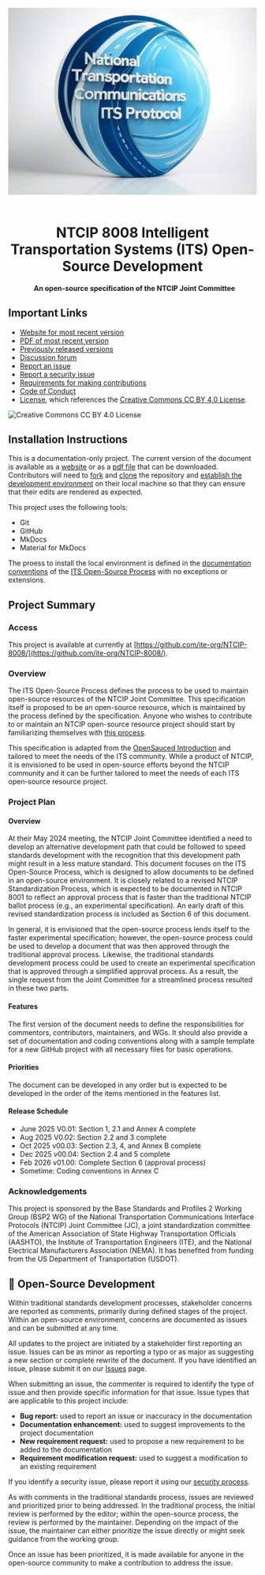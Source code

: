 <!-- markdownlint-disable MD033 -->
<div style="text-align: center;">
  <img alt="NTCIP" src="images/NTCIP.jpg">
  <h1>NTCIP 8008 Intelligent Transportation Systems (ITS) Open-Source Development</h1>
  <strong>An open-source specification of the NTCIP Joint Committee</strong>
</div>
<!-- markdownlint-enable MD033 -->

## Important Links

- [Website for most recent version](https://ite-org.github.io/ITS-open-source/)
- [PDF of most recent version](https://ite-org.github.io/ITS-open-source/)
- [Previously released versions](https://www.github.com/ite-org/ITS-open-source/releases)
- [Discussion forum](https://ite-org.github.io/ITS-open-source/discussions)
- [Report an issue](https://ite-org.github.io/ITS-open-source/issues)
- [Report a security issue](SECURITY.md)
- [Requirements for making contributions](CONTRIBUTING.md)
- [Code of Conduct](CODE_OF_CONDUCT.md)
- [License](LICENSE.md), which references the [Creative Commons CC BY 4.0 License](https://creativecommons.org/licenses/by/4.0/).

![Creative Commons CC BY 4.0 License](https://i.creativecommons.org/l/by/4.0/88x31.png)

## Installation Instructions

This is a documentation-only project. The current version of the document is
available as a [website](https://ite-org.github.io/ITS-open-source/) or as a
[pdf file](https://ite-org.github.io/ITS-open-source/pdf) that can be
downloaded. Contributors will need to
[fork](https://ite-org.github.io/ITS-open-source/contributor-responsibilities/#fork-the-repository)
and [clone](https://ite-org.github.io/ITS-open-source/contributor-responsibilities/#clone-the-repository)
the repository and
[establish the development environment](https://ite-org.github.io/ITS-open-source/contributor-responsibilities/#install-software)
on their local machine so that they can ensure that their edits are rendered as
expected.

This project uses the following tools:

- Git
- GitHub
- MkDocs
- Material for MkDocs

The proess to install the local environment is defined in the
[documentation conventions](https://ite-org.github.io/ITS-open-source/)
of the [ITS Open-Source Process](https://ite-org.github.io/ITS-open-source/)
with no exceptions or extensions.

## Project Summary

### Access

This project is available at currently at [https://github.com/ite-org/NTCIP-8008/](https://github.com/ite-org/NTCIP-8008/).

### Overview

The ITS Open-Source Process defines the process to be used to maintain
open-source resources of the NTCIP Joint Committee. This specification itself
is proposed to be an open-source resource, which is maintained by the process
defined by the specification. Anyone who wishes to contribute to or maintain an
NTCIP open-source resource project should start by familiarizing themselves with
[this process](https://ite-org.github.io/ITS-open-source/).

This specification is adapted from the
[OpenSauced Introduction](https://github.com/open-sauced/intro) and tailored to
meet the needs of the ITS community. While a product of NTCIP, it is envisioned
to be used in open-source efforts beyond the NTCIP community and it can be
further tailored to meet the needs of each ITS open-source resource project.

### Project Plan

#### Overview

At their May 2024 meeting, the NTCIP Joint Committee identified a need to
develop an alternative development path that could be followed to speed
standards development with the recognition that this development path might
result in a less mature standard. This document focuses on the ITS Open-Source Process, which is designed to allow
  documents to be defined in an open-source environment. It is closely related to a revised NTCIP Standardization Process, which is expected to be documented in NTCIP 8001 to reflect an approval
  process that is faster than the traditional NTCIP ballot process (e.g., an experimental specification). An early draft of this revised standardization process is included as Section 6 of this document.

In general, it is envisioned that the open-source process lends itself to the
faster experimental specification; however, the open-source process could be
used to develop a document that was then approved through the traditional
approval process. Likewise, the traditional standards development process could
be used to create an experimental specification that is approved through a
simplified approval process. As a result, the single request from the Joint
Committee for a streamlined process resulted in these two parts.

#### Features

The first version of the document needs to define the responsibilities for
commentors, contributors, maintainers, and WGs. It should also provide a set of
documentation and coding conventions along with a sample template for a new
GitHub project with all necessary files for basic operations.

#### Priorities

The document can be developed in any order but is expected to be developed in
the order of the items mentioned in the features list.

#### Release Schedule

- June 2025 V0.01: Section 1, 2.1 and Annex A complete
- Aug 2025 V0.02:  Section 2.2 and 3 complete
- Oct 2025 v00.03: Section 2.3, 4, and Annex B complete
- Dec 2025 v00.04: Section 2.4 and 5 complete
- Feb 2026 v01.00: Complete Section 6 (approval process)
- Sometime: Coding conventions in Annex C

### Acknowledgements

This project is sponsored by the Base Standards and Profiles 2 Working Group
(BSP2 WG) of the National Transportation Communications Interface Protocols
(NTCIP) Joint Committee (JC), a joint standardization committee of the American
Association of State Highway Transportation Officials (AASHTO), the Institute of
Transportation Engineers (ITE), and the National Electrical Manufacturers
Association (NEMA). It has benefited from funding from the US Department of
Transportation (USDOT).

## 🤝 Open-Source Development

Within traditional standards development processes, stakeholder concerns are
reported as comments, primarily during defined stages of the project. Within an
open-source environment, concerns are documented as issues and can be submitted
at any time.

All updates to the project are initiated by a stakeholder first reporting an
issue. Issues can be as minor as reporting a typo or as major as suggesting a
new section or complete rewrite of the document. If you have identified an
issue, please submit it on our
[Issues](https://ite-org.github.io/ITS-open-source/issues) page.

When submitting an issue, the commenter is required to identify the type of
issue and then provide specific information for that issue. Issue types that are
applicable to this project include:

- **Bug report:** used to report an issue or inaccuracy in the documentation
- **Documentation enhancement:** used to suggest improvements to the project documentation
- **New requirement request:** used to propose a new requirement to be added to
  the documentation
- **Requirement modification request:** used to suggest a modification to an
  existing requirement

If you identify a security issue, please report it using our [security process](SECURITY.md).

As with comments in the traditional standards process, issues are reviewed and
prioritized prior to being addressed. In the traditional process, the initial
review is performed by the editor; within the open-source process, the review is
performed by the maintainer. Depending on the impact of the issue, the
maintainer can either prioritize the issue directly or might seek guidance from
the working group.

Once an issue has been prioritized, it is made available for anyone in the
open-source community to make a contribution to address the issue.
